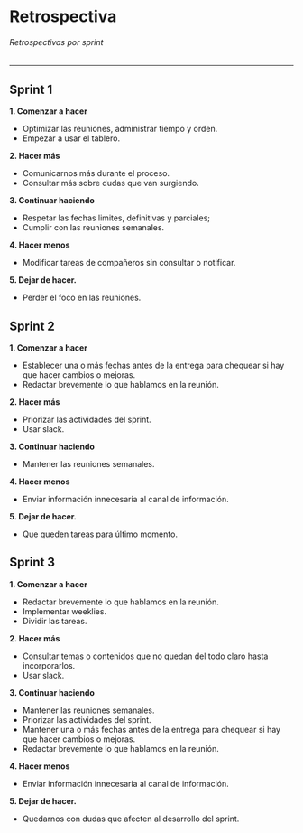 # Retrospectiva

###### Retrospectivas por sprint
------------
## Sprint 1

**1.  Comenzar a hacer**
- Optimizar las reuniones, administrar tiempo y orden.
- Empezar a usar el tablero.

**2. Hacer más**
- Comunicarnos más durante el proceso.
- Consultar más sobre dudas que van surgiendo.

**3. Continuar haciendo**
- Respetar las fechas limites, definitivas y parciales;
- Cumplir con las reuniones semanales.

**4. Hacer menos**
- Modificar tareas de compañeros sin consultar o notificar.

**5. Dejar de hacer.**
- Perder el foco en las reuniones.

## Sprint 2

**1. Comenzar a hacer**
- Establecer una o más fechas antes de la entrega para chequear si hay que hacer cambios o mejoras.
- Redactar brevemente lo que hablamos en la reunión.

**2. Hacer más**
- Priorizar las actividades del sprint.
- Usar slack.

**3. Continuar haciendo**
- Mantener las reuniones semanales.

**4. Hacer menos**
- Enviar información innecesaria al canal de información.

**5. Dejar de hacer.**
- Que queden tareas para último momento.

 ## Sprint 3

**1. Comenzar a hacer**
- Redactar brevemente lo que hablamos en la reunión.
- Implementar weeklies.  
- Dividir las tareas. 

**2. Hacer más**
- Consultar temas o contenidos que no quedan del todo claro hasta incorporarlos. 
- Usar slack.

**3. Continuar haciendo**
- Mantener las reuniones semanales.
- Priorizar las actividades del sprint. 
- Mantener una o más fechas antes de la entrega para chequear si hay que hacer cambios o mejoras.
- Redactar brevemente lo que hablamos en la reunión.

**4. Hacer menos**
- Enviar información innecesaria al canal de información.

**5. Dejar de hacer.**
- Quedarnos con dudas que afecten al desarrollo del sprint. 
